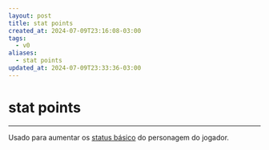```yaml
---
layout: post
title: stat points
created_at: 2024-07-09T23:16:08-03:00
tags:
  - v0
aliases:
  - stat points
updated_at: 2024-07-09T23:33:36-03:00
---
```

# stat points
---

Usado para aumentar os [status básico](api/2024/07/2024-07-09-Toram_Status_basico.md) do personagem do jogador.